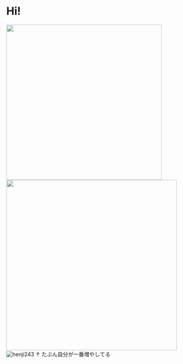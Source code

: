 # Hi!
<img width=410 src="https://github-readme-stats.vercel.app/api?username=henji243&count_private=true&theme=blueberry" />
<a href=https://github.com/henji243/ScratchTrend><img width=450  src="https://github-readme-stats.vercel.app/api/pin/?username=henji243&repo=scratchtrend&theme=blueberry" /><a/>
<img src="https://komarev.com/ghpvc/?username=henji243&label=Profile%20views&style=flat" alt="henji243" /> ↑
たぶん自分が一番増やしてる
